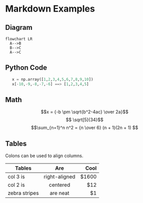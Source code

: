# Markdown Examples

## Diagram
```mermaid
flowchart LR
  A-->B
  B-->C
  A-->C
```

## Python Code
```python 
   x = np.array([1,2,3,4,5,6,7,8,9,10])
   x[-10,-9,-8,-7,-6] ==> [1,2,3,4,5]
```

## Math
$$x = {-b \pm \sqrt{b^2-4ac} \over 2a}$$
$$ \sqrt[5]{34}$$
$$\sum_{n=1}^n n^2 = {n \over 6} (n + 1)(2n + 1) $$

## Tables
Colons can be used to align columns.

| Tables        | Are           | Cool  |
| ------------- |:-------------:| -----:|
| col 3 is      | right-aligned | $1600 |
| col 2 is      | centered      |   $12 |
| zebra stripes | are neat      |    $1 |

